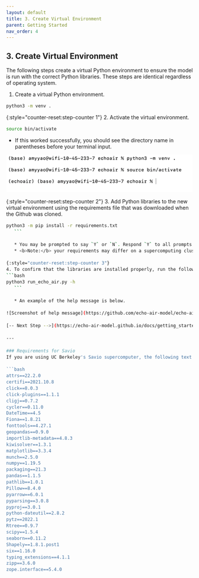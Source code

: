 ```yaml
---
layout: default
title: 3. Create Virtual Environment
parent: Getting Started
nav_order: 4
---
```


## 3. Create Virtual Environment

The following steps create a virtual Python environment to ensure the model is run with the correct Python libraries. These steps are identical regardless of operating system.

1. Create a virtual Python environment.

```bash
python3 -m venv .
   ```

{:style="counter-reset:step-counter 1"}
2. Activate the virtual environment.

```bash
source bin/activate 
   ```

   * If this worked successfully, you should see the directory name in parentheses before your terminal input.

![Screenshot of the directory after we activate virtual environment](https://github.com/echo-air-model/echo-air-model.github.io/blob/add-screenshots-where-noted/assets/getting_started/mac_os/bin_activate_screenshot.png?raw=true)

{:style="counter-reset:step-counter 2"}
   3. Add Python libraries to the new virtual environment using the requirements file that was downloaded when the Github was cloned.
   ```bash
python3 -m pip install -r requirements.txt
      ```

      * You may be prompted to say `Y` or `N`. Respond `Y` to all prompts.
      * <b>Note:</b> your requirements may differ on a supercomputing cluster such as UC Berkeley's savio cluster. A copy of the requirements.txt file that works on UC Berkeley's Savio is copied [below](https://echo-air-model.github.io/docs/getting_started/create_virtual_environment.html#requirements-for-savio).

{:style="counter-reset:step-counter 3"}
   4. To confirm that the libraries are installed properly, run the following code. If you get a help message, the installation has worked properly.
   ```bash
python3 run_echo_air.py -h
      ```

      * An example of the help message is below.

![Screenshot of help message](https://github.com/echo-air-model/echo-air-model.github.io/blob/add-screenshots-where-noted/assets/getting_started/mac_os/virtual_environment_help_message.png?raw=true)

[-- Next Step -->](https://echo-air-model.github.io/docs/getting_started/copy_data.html)

---

### Requirements for Savio
If you are using UC Berkeley's Savio supercomputer, the following text should be copied over your requirements.txt file prior to step 3 above.

```bash
attrs==22.2.0
certifi==2021.10.8
click==8.0.3
click-plugins==1.1.1
cligj==0.7.2
cycler==0.11.0
DateTime==4.5
Fiona==1.8.21
fonttools==4.27.1
geopandas==0.9.0
importlib-metadata==4.8.3
kiwisolver==1.3.1
matplotlib==3.3.4
munch==2.5.0
numpy==1.19.5
packaging==21.3
pandas==1.1.5
pathlib==1.0.1
Pillow==8.4.0
pyarrow==6.0.1
pyparsing==3.0.8
pyproj==3.0.1
python-dateutil==2.8.2
pytz==2022.1
Rtree==0.9.7
scipy==1.5.4
seaborn==0.11.2
Shapely==1.8.1.post1
six==1.16.0
typing_extensions==4.1.1
zipp==3.6.0
zope.interface==5.4.0
   ```
